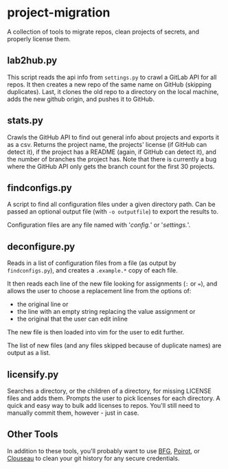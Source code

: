 # project-migration
A collection of tools to migrate repos, clean projects of secrets, and properly license them.


## lab2hub.py

This script reads the api info from `settings.py` to crawl a GitLab API for all
repos. It then creates a new repo of the same name on GitHub (skipping
duplicates). Last, it clones the old repo to a directory on the local
machine, adds the new github origin, and pushes it to GitHub.

## stats.py

Crawls the GitHub API to find out general info about projects and exports it as
a csv.  Returns the project name, the projects' license (if GitHub can detect
it), if the project has a README (again, if GitHub can detect it), and the
number of branches the project has.  Note that there is currently a bug where
the GitHub API only gets the branch count for the first 30 projects.

## findconfigs.py

A script to find all configuration files under a given directory path. Can be
passed an optional output file (with `-o outputfile`) to export the results to.

Configuration files are any file named with '*config.*' or '*settings.*'.

## deconfigure.py

Reads in a list of configuration files from a file (as output by
`findconfigs.py`), and creates a `.example.*` copy of each file.

It then reads each line of the new file looking for assignments (`:` or `=`),
and allows the user to choose a replacement line from the options of:

  * the original line or
  * the line with an empty string replacing the value assignment or
  * the original that the user can edit inline

The new file is then loaded into vim for the user to edit further.

The list of new files (and any files skipped because of duplicate names) are
output as a list.

## licensify.py

Searches a directory, or the children of a directory, for missing LICENSE files
and adds them.  Prompts the user to pick licenses for each directory. A quick
and easy way to bulk add licenses to repos.  You'll still need to manually
commit them, however - just in case.


## Other Tools

In addition to these tools, you'll probably want to use
[BFG](https://rtyley.github.io/bfg-repo-cleaner/), [Poirot](https://github.com/emanuelfeld/poirot), or [Clouseau](https://github.com/cfpb/clouseau) to clean your git history for
any secure credentials.
